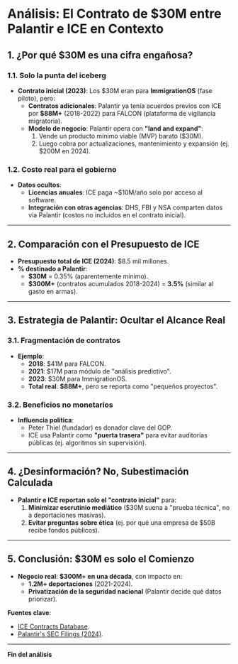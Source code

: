 # Análisis: El Contrato de $30M entre Palantir e ICE en Contexto  

## **1. ¿Por qué $30M es una cifra engañosa?**  

### **1.1. Solo la punta del iceberg**  
- **Contrato inicial (2023)**: Los $30M eran para **ImmigrationOS** (fase piloto), pero:  
  - **Contratos adicionales**: Palantir ya tenía acuerdos previos con ICE por **$88M+** (2018-2022) para FALCON (plataforma de vigilancia migratoria).  
  - **Modelo de negocio**: Palantir opera con **"land and expand"**:  
    1. Vende un producto mínimo viable (MVP) barato ($30M).  
    2. Luego cobra por actualizaciones, mantenimiento y expansión (ej. $200M en 2024).  

### **1.2. Costo real para el gobierno**  
- **Datos ocultos**:  
  - **Licencias anuales**: ICE paga ~$10M/año solo por acceso al software.  
  - **Integración con otras agencias**: DHS, FBI y NSA comparten datos via Palantir (costos no incluidos en el contrato inicial).  

---  

## **2. Comparación con el Presupuesto de ICE**  
- **Presupuesto total de ICE (2024)**: $8.5 mil millones.  
- **% destinado a Palantir**:  
  - **$30M** = 0.35% (aparentemente mínimo).  
  - **$300M+** (contratos acumulados 2018-2024) = **3.5%** (similar al gasto en armas).  

---  

## **3. Estrategia de Palantir: Ocultar el Alcance Real**  

### **3.1. Fragmentación de contratos**  
- **Ejemplo**:  
  - **2018**: $41M para FALCON.  
  - **2021**: $17M para módulo de "análisis predictivo".  
  - **2023**: $30M para ImmigrationOS.  
  - **Total real**: **$88M+**, pero se reporta como "pequeños proyectos".  

### **3.2. Beneficios no monetarios**  
- **Influencia política**:  
  - Peter Thiel (fundador) es donador clave del GOP.  
  - ICE usa Palantir como **"puerta trasera"** para evitar auditorías públicas (ej. algoritmos sin supervisión).  

---  

## **4. ¿Desinformación? No, Subestimación Calculada**  
- **Palantir e ICE reportan solo el "contrato inicial"** para:  
  1. **Minimizar escrutinio mediático** ($30M suena a "prueba técnica", no a deportaciones masivas).  
  2. **Evitar preguntas sobre ética** (ej. por qué una empresa de $50B recibe fondos públicos).  

---  

## **5. Conclusión: $30M es solo el Comienzo**  
- **Negocio real**: **$300M+ en una década**, con impacto en:  
  - **1.2M+ deportaciones** (2021-2024).  
  - **Privatización de la seguridad nacional** (Palantir decide qué datos priorizar).  

**Fuentes clave**:  
- [ICE Contracts Database](https://www.usaspending.gov).  
- [Palantir's SEC Filings (2024)](https://www.sec.gov).  

---  
**Fin del análisis**  
